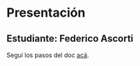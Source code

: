 # Presentación

## Estudiante: Federico Ascorti

Seguí los pasos del doc [acá](https://docs.google.com/document/d/e/2PACX-1vQkogtG88cmwEIXEuff291urSyrZUYHikLIoRTspUodvIg5OoaUJTi8n0vqPJ3XUSN65sqJALTBizeB/pub).
